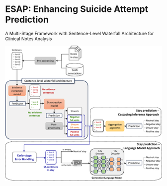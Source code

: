# ESAP: Enhancing Suicide Attempt Prediction
A Multi-Stage Framework with Sentence-Level Waterfall Architecture for Clinical Notes Analysis 

![model](figures/model.png)